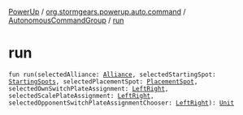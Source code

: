 [PowerUp](../../index.md) / [org.stormgears.powerup.auto.command](../index.md) / [AutonomousCommandGroup](index.md) / [run](./run.md)

# run

`fun run(selectedAlliance: `[`Alliance`](../../org.stormgears.powerup.subsystems.field/-field-positions/-alliance/index.md)`, selectedStartingSpot: `[`StartingSpots`](../../org.stormgears.powerup.subsystems.field/-field-positions/-starting-spots/index.md)`, selectedPlacementSpot: `[`PlacementSpot`](../../org.stormgears.powerup.subsystems.field/-field-positions/-placement-spot/index.md)`, selectedOwnSwitchPlateAssignment: `[`LeftRight`](../../org.stormgears.powerup.subsystems.field/-field-positions/-left-right/index.md)`, selectedScalePlateAssignment: `[`LeftRight`](../../org.stormgears.powerup.subsystems.field/-field-positions/-left-right/index.md)`, selectedOpponentSwitchPlateAssignmentChooser: `[`LeftRight`](../../org.stormgears.powerup.subsystems.field/-field-positions/-left-right/index.md)`): `[`Unit`](https://kotlinlang.org/api/latest/jvm/stdlib/kotlin/-unit/index.html)